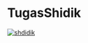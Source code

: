 # TugasShidik
[![shdidik](https://circleci.com/gh/shdidik/TugasShidik.svg?style=svg)](https://circleci.com/gh/shdidik/TugasShidik)
